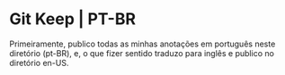 Git Keep | PT-BR
=================

Primeiramente, publico todas as minhas anotações em português neste diretório (pt-BR), e, o que fizer sentido traduzo para inglês e publico no diretório en-US.